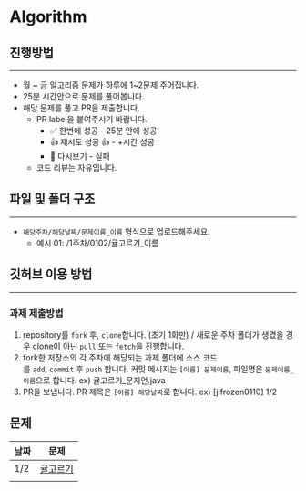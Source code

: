 # Algorithm
## 진행방법

---

- 월 ~ 금 알고리즘 문제가 하루에 1~2문제 주어집니다.
- 25분 시간안으로 문제를 풀어봅니다.
- 해당 문제를 풀고 PR을 제출합니다.
    - PR label을 붙여주시기 바랍니다.
      - ✅ 한번에 성공 - 25분 안에 성공
      - 👍 재시도 성공 👍 - +시간 성공
      - 🚨 다시보기 - 실패
    - 코드 리뷰는 자유입니다.


## 파일 및 폴더 구조

---

- `해당주차/해당날짜/문제이름_이름` 형식으로 업로드해주세요.
    - 예시 01: /1주차/0102/귤고르기_이름

## 깃허브 이용 방법

---

### 과제 제출방법

1. repository를 `fork` 후, `clone`합니다. (초기 1회만) / 새로운 주차 폴더가 생겼을 경우 clone이 아닌 `pull` 또는 `fetch`을 진행합니다.
2. fork한 저장소의 각 주차에 해당되는 과제 폴더에 소스 코드를 `add`, `commit` 후 `push` 합니다. 커밋 메시지는 `[이름] 문제이름`, 파일명은 `문제이름_이름`으로 합니다. ex) 귤고르기_문지언.java
3. PR을 보냅니다. PR 제목은 `[이름] 해당날짜`로 합니다. ex) [jifrozen0110] 1/2


## 문제
| 날짜 | 문제 |
| --- | --- |
| 1/2 | [귤고르기](https://school.programmers.co.kr/learn/courses/30/lessons/138476) |
|  |  |